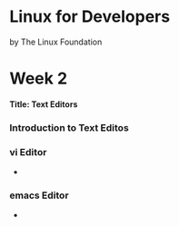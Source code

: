 Linux for Developers
=====================

by The Linux Foundation

# Week 2

#### Title: Text Editors

### Introduction to Text Editos


### vi Editor

* 

### emacs Editor

* 